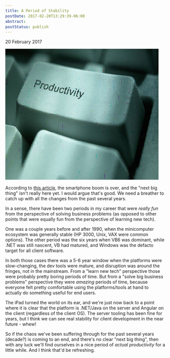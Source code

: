 ```yaml
---
title: A Period of Stability
postDate: 2017-02-20T13:29:39-06:00
abstract: 
postStatus: publish
---
```

20 February 2017

![](binary/A-Period-of-Stability/productivity.jpg)

According to [this article](http://www.businessinsider.com/smartphone-vs-amazon-echo-virtual-reality-and-augmented-reality-2017-2?utm_source=feedly&amp;utm_medium=referral), the smartphone boom is over, and the "next big thing" isn't really here yet. I would argue that's good. We need a breather to catch up with all the changes from the past several years.

In a sense, there have been two periods in my career that were *really fun* from the perspective of solving business problems (as opposed to other points that were equally fun from the perspective of learning new tech).

One was a couple years before and after 1990, when the minicomputer ecosystem was generally stable (HP 3000, Unix, VAX were common options). The other period was the six years when VB6 was dominant, while .NET was still nascent, VB had matured, and Windows was the defacto target for all client software.

In both those cases there was a 5-6 year window when the platforms were slow-changing, the dev tools were mature, and disruption was around the fringes, not in the mainstream. From a "learn new tech" perspective those were probably pretty boring periods of time. But from a "solve big business problems" perspective they were *amazing* periods of time, because everyone felt pretty comfortable using the platforms/tools at hand to actually do something useful for end users.

The iPad turned the world on its ear, and we're just now back to a point where it is clear that the platform is .NET/Java on the server and Angular on the client (regardless of the client OS). The server tooling has been fine for years, but I think we can see real stability for client development in the near future - whew!

So if the chaos we've been suffering through for the past several years (decade?) is coming to an end, and there's no clear "next big thing", then with any luck we'll find ourselves in a nice period of *actual productivity* for a little while. And I think that'd be refreshing.
